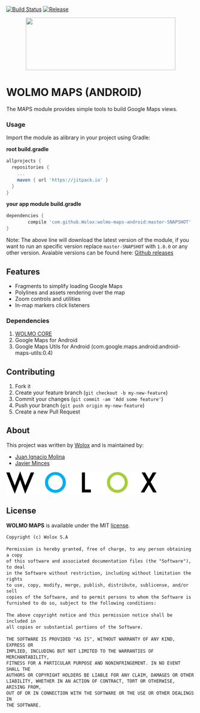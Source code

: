 [![Build Status](https://app.bitrise.io/app/bdcd47872923d729/status.svg?token=FBpjtLs8Y7_r0SqaTDQSXw&branch=master)](https://app.bitrise.io/app/bdcd47872923d729)
[![Release](https://jitpack.io/v/Wolox/wolmo-maps-android.svg)](https://jitpack.io/#Wolox/wolmo-maps-android)

<p align="center">
  <img height="140px" width="400px" src="https://cloud.githubusercontent.com/assets/4109119/25543833/70745992-2c2e-11e7-9ae2-b5a95b47ba9f.png"/>
</p>

# WOLMO MAPS (ANDROID)

The MAPS module provides simple tools to build Google Maps views.

### Usage

Import the module as alibrary in your project using Gradle:

**root build.gradle**
```groovy
allprojects {
  repositories {
    ...
    maven { url 'https://jitpack.io' }
  }
}
```
**your app module build.gradle**
```groovy
dependencies {
        compile 'com.github.Wolox:wolmo-maps-android:master-SNAPSHOT'
}
```
Note: The above line will download the latest version of the module, if you want to run an specific version replace `master-SNAPSHOT` with `1.0.0` or any other version. Avaiable versions can be found here: [Github releases](https://github.com/Wolox/wolmo-maps-android/releases)
## Features

* Fragments to simplify loading Google Maps
* Polylines and assets rendering over the map
* Zoom controls and utilities
* In-map markers click listeners

### Dependencies

1. [WOLMO CORE](https://github.com/Wolox/wolmo-core-android)
2. Google Maps for Android
3. Google Maps Utils for Android (com.google.maps.android:android-maps-utils:0.4)

## <a name="topic-contributing"></a> Contributing

1. Fork it
2. Create your feature branch (`git checkout -b my-new-feature`)
3. Commit your changes (`git commit -am 'Add some feature'`)
4. Push your branch (`git push origin my-new-feature`)
5. Create a new Pull Request

## <a name="topic-about"></a> About

This project was written by [Wolox](http://www.wolox.com.ar) and is maintained by:
* [Juan Ignacio Molina](https://github.com/juanignaciomolina)
* [Javier Minces](https://github.com/Karamchi)

![Wolox](https://raw.githubusercontent.com/Wolox/press-kit/master/logos/logo_banner.png)

## <a name="topic-license"></a> License

**WOLMO MAPS** is available under the MIT [license](https://raw.githubusercontent.com/Wolox/wolmo-maps-android/master/LICENSE.md).

    Copyright (c) Wolox S.A

    Permission is hereby granted, free of charge, to any person obtaining a copy
    of this software and associated documentation files (the "Software"), to deal
    in the Software without restriction, including without limitation the rights
    to use, copy, modify, merge, publish, distribute, sublicense, and/or sell
    copies of the Software, and to permit persons to whom the Software is
    furnished to do so, subject to the following conditions:

    The above copyright notice and this permission notice shall be included in
    all copies or substantial portions of the Software.

    THE SOFTWARE IS PROVIDED "AS IS", WITHOUT WARRANTY OF ANY KIND, EXPRESS OR
    IMPLIED, INCLUDING BUT NOT LIMITED TO THE WARRANTIES OF MERCHANTABILITY,
    FITNESS FOR A PARTICULAR PURPOSE AND NONINFRINGEMENT. IN NO EVENT SHALL THE
    AUTHORS OR COPYRIGHT HOLDERS BE LIABLE FOR ANY CLAIM, DAMAGES OR OTHER
    LIABILITY, WHETHER IN AN ACTION OF CONTRACT, TORT OR OTHERWISE, ARISING FROM,
    OUT OF OR IN CONNECTION WITH THE SOFTWARE OR THE USE OR OTHER DEALINGS IN
    THE SOFTWARE.
